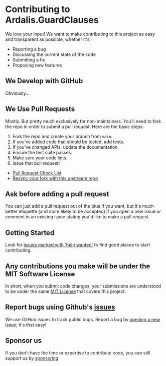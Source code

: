 # Contributing to Ardalis.GuardClauses

We love your input! We want to make contributing to this project as easy and transparent as possible, whether it's:

- Reporting a bug
- Discussing the current state of the code
- Submitting a fix
- Proposing new features

## We Develop with GitHub

Obviously...

## We Use Pull Requests

Mostly. But pretty much exclusively for non-maintainers. You'll need to fork the repo in order to submit a pull request. Here are the basic steps:

1. Fork the repo and create your branch from `main`.
2. If you've added code that should be tested, add tests.
3. If you've changed APIs, update the documentation.
4. Ensure the test suite passes.
5. Make sure your code lints.
6. Issue that pull request!

- [Pull Request Check List](https://ardalis.com/github-pull-request-checklist/)
- [Resync your fork with this upstream repo](https://ardalis.com/syncing-a-fork-of-a-github-repository-with-upstream/)

## Ask before adding a pull request

You can just add a pull request out of the blue if you want, but it's much better etiquette (and more likely to be accepted) if you open a new issue or comment in an existing issue stating you'd like to make a pull request.

## Getting Started

Look for [issues marked with 'help wanted'](https://github.com/ardalis/guardclauses/issues?q=is%3Aissue+is%3Aopen+label%3A%22help+wanted%22) to find good places to start contributing.

## Any contributions you make will be under the MIT Software License

In short, when you submit code changes, your submissions are understood to be under the same [MIT License](http://choosealicense.com/licenses/mit/) that covers this project.

## Report bugs using Github's [issues](https://github.com/ardalis/guardclauses/issues)

We use GitHub issues to track public bugs. Report a bug by [opening a new issue](https://github.com/ardalis/GuardClauses/issues/new/choose); it's that easy!

## Sponsor us

If you don't have the time or expertise to contribute code, you can still support us by [sponsoring](https://github.com/sponsors/ardalis).
